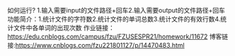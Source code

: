 如何运行? 1.输入需要input的文件路径+回车2.输入需要output的文件路径+回车
功能简介：1.统计文件的字符数2.统计文件的单词总数3.统计文件的有效行数4.统计文件中各单词的出现次数
作业链接：<https://edu.cnblogs.com/campus/fzu/FZUSESPR21/homework/11672>
博客链接:<https://www.cnblogs.com/fzu221801127/p/14470483.html>
